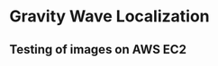 # Gravity Wave Localization
## Testing of images on AWS EC2



<!---
## What is Gravity Wave and what is our purpose in this work?


# gravity_wave_detection
## What is Gravity Wave and what is our purpose in this work?
Atmospheric gravity waves are a type of wave that occurs in the Earth's atmosphere caused by interplay between gravity and buoyancy forces. Atmospheric phenomena such as, global circulation and air turbulence are due to the presence of gravity waves. These waves have profound impacts on various aspects of the atmosphere, including the patterns of precipitation, cloud formation, ozone distribution, aerosols, pollutant dispersion etc. Therefore, understanding gravity waves is essential for comprehending and monitoring changes in a wide range of atmospheric behaviors. Limited studies have been conducted to identify gravity waves from satellite data using machine learning techniques. Particularly, without the need for noise removal, remains an underexplored area of research. This study presents a novel kernel design aimed at identifying gravity waves within satellite images. The proposed kernel is seamlessly integrated into the proposed deep neural network, denoted as \textbf{gWaveNet}. Our proposed model exhibits exceptional proficiency in detecting images containing gravity waves from noisy satellite data without any feature engineering. The empirical results prove the effectiveness of our proposed model with training accuracy exceeding 98\% and testing accuracy close to 94\%.

## Data
For this investigation, we used the Day/Night Band (DNB) images from the Visible Infrared Imaging Radiometer Suite (VIIRS) instrument onboard the Suomi NPP satellite \cite{gravity_wave_data}. VIIRS DNB observes board band upwelling radiance in the visible region. VIIRS DNB has a wide swath ($\sim$3000 km) and a relatively high spatial resolution at 1 km approximately. Pixels within a 6-minute granule ($\sim$4000x3000 pixels) are stored in a  Hierarchical Data Format version-5 (HDF5) \cite{hdf5}. The raw HDF5 files contain radiance measurements within the wavelength range of $0.5\mu m$ to $0.9\mu m$. To highlight the airglow from gravity wave events, nighttime images under new moon conditions are used in this study. As a result, the DNB radiance could be extremely low with a value in the order of magnitude of $-10^{-9}$W/$cm^{-2}$$sr^{-1}$. To comprehend easily, we performed preprocessing on the raw data, ensuring that the array values are within a specific range while maintaining their relative distribution \cite{gonzalez2022atmospheric}. This involved subtracting the minimum value from all array elements, scaling by the median, and normalizing to 0.5. Normalizing to this reference point enables easier visual comparison and analysis of the data. Finally, we transformed the intensity distribution from an approximate normal distribution to a uniform one, while preserving the accurate range of values. These measurements were collected in twelve 1000x1000 pixels, as shown in Figure \ref{fig:prep}. Figure \ref{fig:gwngw} is an example of images with and without gravity waves.

## Proposed Network
First, we present \textit{gWaveNet}, a hybrid neural network architecture that combines both trainable and non-trainable layers. Next, we introduce a unique kernel specifically designed to detect various shapes within our data. This kernel plays a crucial role in our methodology. Notably, we integrate the kernel into the initial layer of \textit{gWaveNet}, effectively incorporating its capabilities into the overall model.

<img src="./gWaveNet-images/kernels.png" alt="3x3" width="600"/>
<!-- comment
<img src="./gWaveNet-images/kernel_9x9.png" alt="3x3" width="200"/>
<img src="./gWaveNet-images/kernel_7x7.png" alt="5x5" width="200"/>
<img src="./gWaveNet-images/kernel_5x5.png" alt="7x7" width="200"/>
<img src="./gWaveNet-images/kernel_3x3.png" alt="9x9" width="200"/>

Our proposed \textit{gWaveNet} is a deep convolutional network that has 15 layers that comprise 6 convolutional layers, 6 max-pooling layers, 2 dense layers, and 1 dropout layer (Figure~\ref{fig:model}). The model is designed for binary classification tasks on grayscale images. We integrated the proposed kernels in the first layer making it either trainable or non-trainable, followed by alternating convolutional and max-pooling layers, which successively extract features and reduce spatial dimensions. L2 regularization is applied in the second convolutional layer to reduce any overfitting caused by the custom kernel in the first layer. After the final max-pooling layer, the output tensor is flattened, and the data passes through a dense layer, a dropout layer, and a final sigmoid-activated dense layer for binary classification.

<img src="./gWaveNet-images/model-arch.png" alt="arch" width="600"/>

Since our dataset contains excessive noise including the horizontal lines, we designed the kernel in such a way that can capture all types of gravity wave shapes excluding the horizontal lines. We used the kernel in the first layer of our proposed deep-learning model motivated by the Laplacian filter, to generate low-level features from input grayscale images. The first layer of the model is configured both as trainable and non-trainable to validate its effectiveness for generating domain-specific features from the dataset.

## Emperical Evaluation
In this section, we describe the extensive experiments and its evaluation with customizing the layers of the model, getting the right regularizer, optimization, and loss function in following subsections.

### Experimental Setup
For our experimental evaluation, we use the gravity wave dataset assigned to either gravity wave or non-gravity wave classes. The performance of the proposed model is compared with three state-of-the-art approaches. Our proposed model is implemented using Keras 2.11 and TensorFlow 2. To train and test the proposed model and baseline models we used a GPU machine with 20GB RAM. Most of the models are trained for 2,000 epochs with a batch size of 128 on the training dataset. Where the training and validation dataset is split into 65:35 ratio, and 240 patches for testing only. Specifically, the models trained with FFT denoised data and the gWaveNet model without the custom kernel were trained for an extended number of epochs (2500 and 3000, respectively) to evaluate if longer training improves their performance. The hyper-parameters of each baseline method are kept intact to experiment with our data.   
%\vspace*{-3mm}

### Evaluation Metrics
To compare the performance of baseline models with our proposed model different evaluation metrics were used such as overall detection accuracy, the area under the curve, precision, recall, and $F1$ score~\cite{eval2021}. The $F1$ score is computed using the precision and recall values of the testing dataset. The overall accuracy of the model is measured from the detection accuracy of each individual gravity weave instance detected from the test images.

### Optimization and Loss Function
Our proposed model aims to differentiate between gravity wave images and noisy non-gravity wave images. To achieve this, we utilize the binary cross entropy loss function to calculate the detection loss during the model's training process. The stochastic gradient descent (SGD) method with the binary cross entropy loss objective function is used to optimize our proposed model. SGD \cite{sun2019survey} is a commonly used optimization method in deep learning to train on large datasets. Instead of calculating the gradient from the entire dataset, SGD estimates gradients using a smaller batch of data, reducing the complexity of gradient calculation. Although SGD has a common feature of gradient fluctuations due to batch gradient updates, it provides a better chance of finding the global optimal solution for complex problems \cite{wilson2017marginal}. This optimization process resulted in a smooth learning trend and generalized feature learning in the model.

## Results
### Comparing with State-of-the-art Techniques
We evaluated our model against three state-of-the-art techniques in computer vision research, including the Gabor filter \cite{fogel1989gabor}, Sobel filter \cite{kanopoulos1988design}, and Laplacian filter \cite{wang2007laplacian}. The Gabor filter is capable of selecting various orientations, including the imaginary part derived from a sinusoidal wave modulated by a Gaussian envelope. The Sobel filter is widely employed as a preprocessing step for tasks such as edge detection, image segmentation, and feature extraction. On the other hand, the Laplacian filter is effective in detecting edges with corners as well as extracting significant features within an image.

To compare our model with the existing techniques, we explored various approaches and obtained different results, which are summarized in Table~\ref{tab:baselinecomp} where the best results in each category are in bold and the overall best results are underlined. First, we incorporated Gabor filters of size 7x7 with different orientations (0°, 30°, 60°, 120°, 150°) into our deep learning model. This process yielded high accuracies with an F1 score of 82.35\%, although the optimization plot showed fluctuations in both accuracies and loss. Secondly, we applied the Sobel filters (using 3x3 kernels) as a preprocessing step before training the model, and we also integrated the filters into our proposed method during training. The results in Table~\ref{tab:baselinecomp} show that the model trained with integrating Sobel filters in the first layer achieved higher accuracy and F1 score compared to the model trained on images pre-processed by Sobel filters. We followed the same process for the Laplacian filter, using a 7x7 kernel. The results showed a similar pattern, with greater accuracy obtained when the Laplacian filter was integrated into the model as opposed to utilizing it as a data preprocessing step. However, the model has an overfitting issue in all instances of the Sobel and Laplacian filter application. 

Referring to the \textit{gWaveNet}, we see that, our approaches outperform all of the aforementioned techniques in terms of F1 scores. Our proposed model with trainable 7x7 and 5x5 custom kernels has the best results considering all accuracies and losses. Moreover, the training accuracies and losses are found to be better optimized with no overfitting problem.

### Comparing with FFT Denoised Data
We further evaluated the proposed approach using the FFT denoising technique used in our previous work \cite{gonzalez2022atmospheric}. For this experiment, we applied the FFT technique on images and then trained three variations of the proposed model, \textit{i)} the model without applying the proposed kernel, \textit{ii)} the model with a 7x7 trainable kernel, and \textit{iii)} the model with a 7x7 non-trainable kernel. Our experiments demonstrated that the highest accuracy achieved with FFT-denoised images was approximately 93\% for the training dataset, which is lower than the performance of our proposed model using noisy data. This finding is consistent with the observation that the dataset we have is quite intricate. Further analysis of the FFT denoised images uncovered that certain presence of gravity waves are lost due to the conversion process. Figure~\ref{fig:fft-denoised} shows the potential loss of some gravity wave features following denoising. This observation served as additional inspiration for us to develop a model that can detect gravity waves with higher accuracy without relying on denoised data.

### Ablation Study

We conducted an ablation study to explore different variations in our experiment. Specifically, we investigated the impact of incorporating our proposed custom kernel by (i) configuring the custom kernel layer to be trainable and non-trainable, and (ii) using different kernel sizes. 
%-trainable layers, and (iii) applying the kernels directly on the images before training the model. 
The comprehensive evaluation of our ablation study, as depicted in Table~\ref{tab:baselinecomp}, yielded notable results. The best-performing model achieved an overall accuracy of 98.15\% using a 7x7 kernel with trainable layers. During the training phase, this model attained an impressive accuracy of 98.43\%, while the validation accuracy reached 97.22\% and the test accuracy stood at 93.75\%. Furthermore, the model employing a 7x7 non-trainable kernel demonstrated significant performance, achieving an overall training accuracy of 97.78\% with top training, validation, and test accuracy of 98.10\%, 96.53\%, and 97.91\% respectively. Additionally, the model with a non-trainable custom kernel layer achieved a training accuracy of 97.53\%. Interestingly, models that did not directly integrate the kernels into the model but instead applied them to the images before training still achieved overall accuracy exceeding 97\%. 

Additionally, we used the area under the curve (AUC) score to evaluate the learning capability of the model, which reached an impressive 97.25\%. Finally, we employed the F1 score as an evaluation metric for the test cases, utilizing data that was never part of the training process. The F1 score demonstrated a strong performance of 90\% for models with trainable kernels, further affirming the effectiveness of the model in accurately classifying test data. Overall, the results obtained from the various combinations explored in our ablation study consistently highlight the outstanding performance of our proposed custom kernel model.

<img src="./gWaveNet-images/gw-score-diff.png" alt="diff" width="600"/>

![text-here](./gWaveNet-images/table.png)





### Overall Observation

In this work, we encountered challenging data characterized by noisy and complex patterns of non-linear shapes, making straightforward classification difficult. Consequently, our focus was on leveraging the unique kernel integrated within the \textit{gWaveNet} model to address these challenges effectively. In Table~\ref{tab:baselinecomp}, we compared our model with various state-of-the-art computer vision techniques. Our experiments revealed that the right kernel can improve the performance a lot especially when it comes to data such as satellite gravity wave images which is noisy and non-uniform ripple-like patterns that need to be extracted from it. Additionally, we found that, bigger kernel aids in detecting repeated shapes of various thicknesses as it covers a wider area. Moreover, we see, there are significant differences using a kernel not only with the right shape but also with the right coefficients, as compared to the proposed 7x7, 5x5 kernels in \textit{gWaveNet} with Gabor, Sobel or Laplacian filters. Notably, when comparing the F1 scores of the proposed model with other approaches, our model significantly outperforms the state-of-the-art techniques. Figure~\ref{fig:f1-diff} illustrates the average, as well as individual differences in F1 scores between the proposed and other approaches, providing further clarification on the performance of our model.


`
# Table of Contents
 >> ### 1. [What is Ocean Eddy?](https://github.com/big-data-lab-umbc/aws-automation/tree/main/gpu-example/OceanEddy#:~:text=README.md-,What%20is%20Ocean%20Eddy%3F,-The%20term%20eddy)
 >> ### 2. [SageMaker based Configuration](https://github.com/big-data-lab-umbc/aws-automation/tree/main/gpu-example/OceanEddy#:~:text=Configuring%20SageMaker%20for%20Ocean%20Eddy%20classification%20model)
 >> ### 3. [EC2 based Configuration](https://github.com/big-data-lab-umbc/aws-automation/tree/main/gpu-example/OceanEddy#3-configuring-ec2-for-ocean-eddy-classification-model:~:text=3.%20Configuring%20EC2%20for%20Ocean%20Eddy%20classification%20model)
`
 -->
